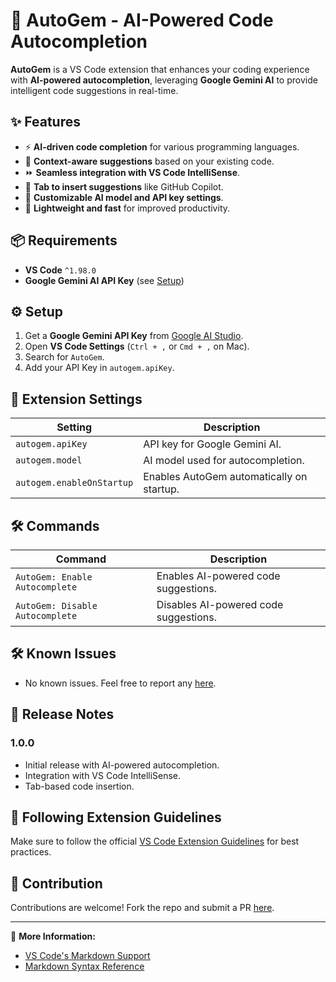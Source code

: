 # 🚀 AutoGem - AI-Powered Code Autocompletion

**AutoGem** is a VS Code extension that enhances your coding experience with **AI-powered autocompletion**, leveraging **Google Gemini AI** to provide intelligent code suggestions in real-time.

## ✨ Features

- ⚡ **AI-driven code completion** for various programming languages.
- 🧠 **Context-aware suggestions** based on your existing code.
- ⏩ **Seamless integration with VS Code IntelliSense**.
- 🎯 **Tab to insert suggestions** like GitHub Copilot.
- 🔄 **Customizable AI model and API key settings**.
- 🚀 **Lightweight and fast** for improved productivity.

## 📦 Requirements

- **VS Code** `^1.98.0`
- **Google Gemini AI API Key** (see [Setup](#-setup))

## ⚙️ Setup

1. Get a **Google Gemini API Key** from [Google AI Studio](https://aistudio.google.com/).
2. Open **VS Code Settings** (`Ctrl + ,` or `Cmd + ,` on Mac).
3. Search for `AutoGem`.
4. Add your API Key in `autogem.apiKey`.

## 🔧 Extension Settings

| Setting                   | Description                               |
| ------------------------- | ----------------------------------------- |
| `autogem.apiKey`          | API key for Google Gemini AI.             |
| `autogem.model`           | AI model used for autocompletion.         |
| `autogem.enableOnStartup` | Enables AutoGem automatically on startup. |

## 🛠 Commands

| Command                         | Description                           |
| ------------------------------- | ------------------------------------- |
| `AutoGem: Enable Autocomplete`  | Enables AI-powered code suggestions.  |
| `AutoGem: Disable Autocomplete` | Disables AI-powered code suggestions. |

## 🛠 Known Issues

- No known issues. Feel free to report any [here](https://github.com/bernabedev/autogem/issues).

## 📌 Release Notes

### 1.0.0

- Initial release with AI-powered autocompletion.
- Integration with VS Code IntelliSense.
- Tab-based code insertion.

## 📜 Following Extension Guidelines

Make sure to follow the official [VS Code Extension Guidelines](https://code.visualstudio.com/api/references/extension-guidelines) for best practices.

## 🎯 Contribution

Contributions are welcome! Fork the repo and submit a PR [here](https://github.com/bernabedev/autogem).

---

🔗 **More Information:**

- [VS Code's Markdown Support](http://code.visualstudio.com/docs/languages/markdown)
- [Markdown Syntax Reference](https://help.github.com/articles/markdown-basics/)
